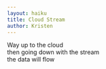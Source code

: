 ```yaml
---
layout: haiku
title: Cloud Stream
author: Kristen
---
```


Way up to the cloud<br>
then going down with the stream<br>
the data will flow<br>
